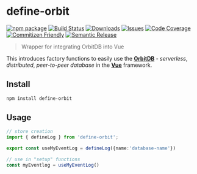 # define-orbit

[![npm package][npm-img]][npm-url]
[![Build Status][build-img]][build-url]
[![Downloads][downloads-img]][downloads-url]
[![Issues][issues-img]][issues-url]
[![Code Coverage][codecov-img]][codecov-url]
[![Commitizen Friendly][commitizen-img]][commitizen-url]
[![Semantic Release][semantic-release-img]][semantic-release-url]

> Wrapper for integrating OrbitDB into Vue

This introduces factory functions to easily use the **[OrbitDB](https://github.com/orbitdb/orbit-db)** - _serverless_, _distributed_, _peer-to-peer database_ in the **[Vue](https://vuejs.org/)** framework.

## Install

```bash
npm install define-orbit
```

## Usage

```ts
// store creation
import { defineLog } from 'define-orbit';

export const useMyEventLog = defineLog({name:'database-name'})

// use in "setup" functions
const myEventlog = useMyEventLog()
```

[build-img]:https://github.com/vyachean/define-orbit/actions/workflows/release.yml/badge.svg
[build-url]:https://github.com/vyachean/define-orbit/actions/workflows/release.yml
[downloads-img]:https://img.shields.io/npm/dt/define-orbit
[downloads-url]:https://www.npmtrends.com/define-orbit
[npm-img]:https://img.shields.io/npm/v/define-orbit
[npm-url]:https://www.npmjs.com/package/define-orbit
[issues-img]:https://img.shields.io/github/issues/vyachean/define-orbit
[issues-url]:https://github.com/vyachean/define-orbit/issues
[codecov-img]:https://codecov.io/gh/vyachean/define-orbit/branch/main/graph/badge.svg
[codecov-url]:https://codecov.io/gh/vyachean/define-orbit
[semantic-release-img]:https://img.shields.io/badge/%20%20%F0%9F%93%A6%F0%9F%9A%80-semantic--release-e10079.svg
[semantic-release-url]:https://github.com/semantic-release/semantic-release
[commitizen-img]:https://img.shields.io/badge/commitizen-friendly-brightgreen.svg
[commitizen-url]:http://commitizen.github.io/cz-cli/
